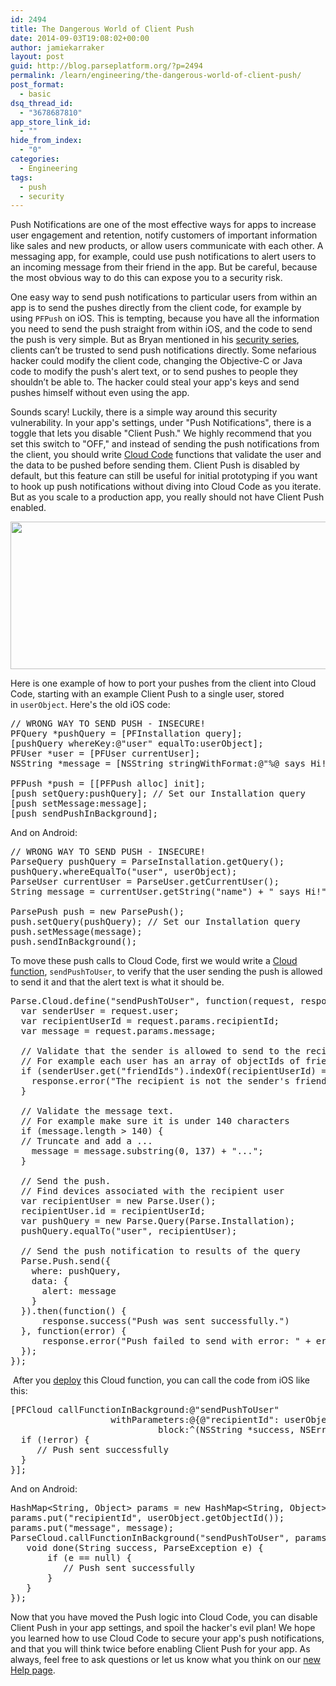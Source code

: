 ```yaml
---
id: 2494
title: The Dangerous World of Client Push
date: 2014-09-03T19:08:02+00:00
author: jamiekarraker
layout: post
guid: http://blog.parseplatform.org/?p=2494
permalink: /learn/engineering/the-dangerous-world-of-client-push/
post_format:
  - basic
dsq_thread_id:
  - "3678687810"
app_store_link_id:
  - ""
hide_from_index:
  - "0"
categories:
  - Engineering
tags:
  - push
  - security
---
```

<p class="p1">
  Push Notifications are one of the most effective ways for apps to increase user engagement and retention, notify customers of important information like sales and new products, or allow users communicate with each other. A messaging app, for example, could use push notifications to alert users to an incoming message from their friend in the app. But be careful, because the most obvious way to do this can expose you to a security risk.
</p>

<p class="p1">
  One easy way to send push notifications to particular users from within an app is to send the pushes directly from the client code, for example by using <code>PFPush</code> on iOS. This is tempting, because you have all the information you need to send the push straight from within iOS, and the code to send the push is very simple. But as Bryan mentioned in his <a title="Parse Security IV – Ahead in the Cloud" href="http://blog.parseplatform.org/2014/07/21/parse-security-iv-ahead-in-the-cloud/" target="_blank">security series</a>, clients can’t be trusted to send push notifications directly. Some nefarious hacker could modify the client code, changing the Objective-C or Java code to modify the push's alert text, or to send pushes to people they shouldn’t be able to. The hacker could steal your app's keys and send pushes himself without even using the app.
</p>

<p class="p1">
  Sounds scary! Luckily, there is a simple way around this security vulnerability. In your app's settings, under "Push Notifications", there is a toggle that lets you disable "Client Push." We highly recommend that you set this switch to "OFF," and instead of sending the push notifications from the client, you should write <a href="http://parse.com/docs/cloud_code_guide">Cloud Code</a> functions that validate the user and the data to be pushed before sending them. Client Push is disabled by default, but this feature can still be useful for initial prototyping if you want to hook up push notifications without diving into Cloud Code as you iterate. But as you scale to a production app, you really should not have Client Push enabled.
</p>

<p class="p1">
  <a href="{{ site.url }}/assets/wp-content/uploads/2014/08/Screenshot-2014-08-28-21.28.261.png"><img class="alignnone wp-image-2496" src="{{ site.url }}/assets/wp-content/uploads/2014/08/Screenshot-2014-08-28-21.28.261-1024x241.png" alt="" width="1000" height="236" /></a>
</p>

<p class="p1">
  Here is one example of how to port your pushes from the client into Cloud Code, starting with an example Client Push to a single user, stored in <code>userObject</code>. Here's the old iOS code:
</p>

<pre class="brush: objc; gutter: false">// WRONG WAY TO SEND PUSH - INSECURE!
PFQuery *pushQuery = [PFInstallation query];
[pushQuery whereKey:@"user" equalTo:userObject];
PFUser *user = [PFUser currentUser];
NSString *message = [NSString stringWithFormat:@"%@ says Hi!", user[@"name"]];

PFPush *push = [[PFPush alloc] init];
[push setQuery:pushQuery]; // Set our Installation query
[push setMessage:message];
[push sendPushInBackground];</pre>

<p class="p1">
  And on Android:
</p>

<pre class="brush: java; gutter: false">// WRONG WAY TO SEND PUSH - INSECURE!
ParseQuery pushQuery = ParseInstallation.getQuery();
pushQuery.whereEqualTo("user", userObject);
ParseUser currentUser = ParseUser.getCurrentUser();
String message = currentUser.getString("name") + " says Hi!";

ParsePush push = new ParsePush();
push.setQuery(pushQuery); // Set our Installation query
push.setMessage(message);
push.sendInBackground();</pre>

<p class="p1">
  To move these push calls to Cloud Code, first we would write a <a href="http://parse.com/docs/cloud_code_guide#functions">Cloud function</a>, <code>sendPushToUser</code>, to verify that the user sending the push is allowed to send it and that the alert text is what it should be.
</p>

<pre class="brush: javascript; gutter: true">Parse.Cloud.define("sendPushToUser", function(request, response) {
  var senderUser = request.user;
  var recipientUserId = request.params.recipientId;
  var message = request.params.message;

  // Validate that the sender is allowed to send to the recipient.
  // For example each user has an array of objectIds of friends
  if (senderUser.get("friendIds").indexOf(recipientUserId) === -1) {
    response.error("The recipient is not the sender's friend, cannot send push.");
  }

  // Validate the message text.
  // For example make sure it is under 140 characters
  if (message.length &gt; 140) {
  // Truncate and add a ...
    message = message.substring(0, 137) + "...";
  }

  // Send the push.
  // Find devices associated with the recipient user
  var recipientUser = new Parse.User();
  recipientUser.id = recipientUserId;
  var pushQuery = new Parse.Query(Parse.Installation);
  pushQuery.equalTo("user", recipientUser);
 
  // Send the push notification to results of the query
  Parse.Push.send({
    where: pushQuery,
    data: {
      alert: message
    }
  }).then(function() {
      response.success("Push was sent successfully.")
  }, function(error) {
      response.error("Push failed to send with error: " + error.message);
  });
});</pre>

<p class="p1">
   After you <a title="Cloud Code" href="https://parse.com/docs/cloud_code_guide#started-simple" target="_blank">deploy</a> this Cloud function, you can call the code from iOS like this:
</p>

<pre class="brush: objc; gutter: false">[PFCloud callFunctionInBackground:@"sendPushToUser"
                   withParameters:@{@"recipientId": userObject.id, @"message": message}
                            block:^(NSString *success, NSError *error) {
  if (!error) {
     // Push sent successfully
  }
}];</pre>

<p class="p1">
  And on Android:
</p>

<pre class="brush: java; gutter: false">HashMap&lt;String, Object&gt; params = new HashMap&lt;String, Object&gt;();
params.put("recipientId", userObject.getObjectId());
params.put("message", message);
ParseCloud.callFunctionInBackground("sendPushToUser", params, new FunctionCallback&lt;String&gt;() {
   void done(String success, ParseException e) {
       if (e == null) {
          // Push sent successfully
       }
   }
});</pre>

<p class="p1">
  Now that you have moved the Push logic into Cloud Code, you can disable Client Push in your app settings, and spoil the hacker's evil plan! We hope you learned how to use Cloud Code to secure your app's push notifications, and that you will think twice before enabling Client Push for your app. As always, feel free to ask questions or let us know what you think on our <a title="Help" href="https://parse.com/help" target="_blank">new Help page</a>.
</p>